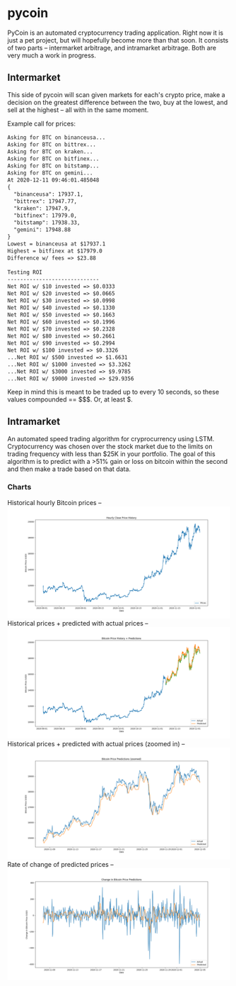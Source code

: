 # pycoin

PyCoin is an automated cryptocurrency trading application. Right now it is just a pet project, but will hopefully become more than that soon. It consists of two parts – intermarket arbitrage, and intramarket arbitrage. Both are very much a work in progress.

## Intermarket

This side of pycoin will scan given markets for each's crypto price, make a decision on the greatest difference between the two, buy at the lowest, and sell at the highest – all with in the same moment.

Example call for prices: 
```
Asking for BTC on binanceusa...
Asking for BTC on bittrex...
Asking for BTC on kraken...
Asking for BTC on bitfinex...
Asking for BTC on bitstamp...
Asking for BTC on gemini...
At 2020-12-11 09:46:01.485048
{
  "binanceusa": 17937.1,
  "bittrex": 17947.77,
  "kraken": 17947.9,
  "bitfinex": 17979.0,
  "bitstamp": 17938.33,
  "gemini": 17948.88
}
Lowest = binanceusa at $17937.1
Highest = bitfinex at $17979.0
Difference w/ fees => $23.88

Testing ROI
-----------------------------
Net ROI w/ $10 invested => $0.0333
Net ROI w/ $20 invested => $0.0665
Net ROI w/ $30 invested => $0.0998
Net ROI w/ $40 invested => $0.1330
Net ROI w/ $50 invested => $0.1663
Net ROI w/ $60 invested => $0.1996
Net ROI w/ $70 invested => $0.2328
Net ROI w/ $80 invested => $0.2661
Net ROI w/ $90 invested => $0.2994
Net ROI w/ $100 invested => $0.3326
...Net ROI w/ $500 invested => $1.6631
...Net ROI w/ $1000 invested => $3.3262
...Net ROI w/ $3000 invested => $9.9785
...Net ROI w/ $9000 invested => $29.9356
```

Keep in mind this is meant to be traded up to every 10 seconds, so these values compounded == $$$. Or, at least $.

## Intramarket

An automated speed trading algorithm for cryprocurrency using LSTM. Cryptocurrency was chosen over the stock market due to the limits on trading frequency with less than $25K in your portfolio. The goal of this algorithm is to predict with a >51% gain or loss on bitcoin within the second and then make a trade based on that data.

### Charts
Historical hourly Bitcoin prices –
![Hourly prices](chart/hourly_prices.png)
Historical prices + predicted with actual prices –
![Predictions](chart/predictions.png)
Historical prices + predicted with actual prices (zoomed in) –
![Zoomed Predictions](chart/predictions_zoomed.png)
Rate of change of predicted prices –
![Slope](chart/slope.png)

